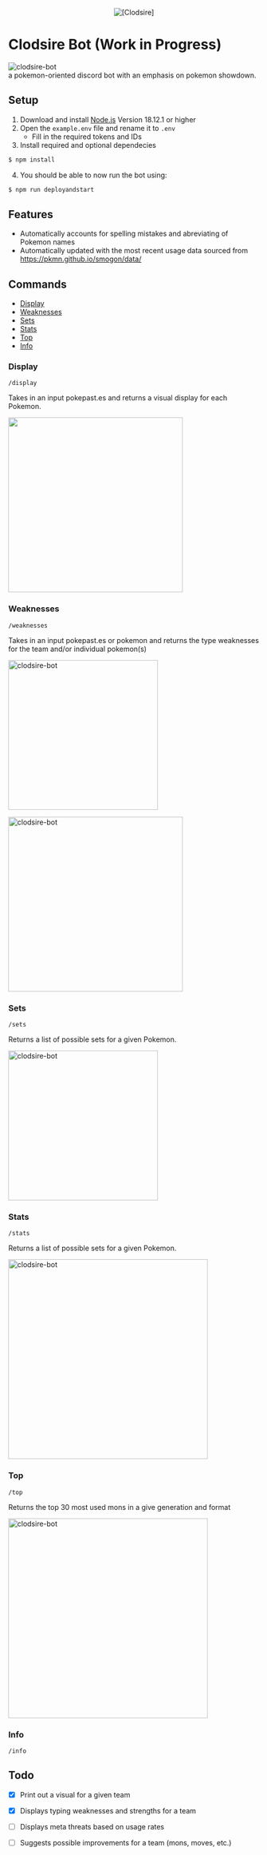 <p align="center">
    <img alt="[Clodsire]" src="https://editors.dexerto.com/wp-content/uploads/2022/11/13/clodsire-and-wooper-1024x576.jpg">
</p>

# Clodsire Bot (Work in Progress)

<img src="https://cdn.discordapp.com/attachments/912584888148975666/1047806076315254884/image.png" 
alt="clodsire-bot" border="0"> <br>
a pokemon-oriented discord bot with an emphasis on pokemon showdown.

## Setup
1. Download and install [Node.js](https://nodejs.org/en/) Version 18.12.1 or higher
2. Open the ```example.env``` file and rename it to ```.env```
    - Fill in the required tokens and IDs
3. Install required and optional dependecies
```sh
$ npm install
```
4. You should be able to now run the bot using:
```sh
$ npm run deployandstart
```




## Features
* Automatically accounts for spelling mistakes and abreviating of Pokemon names
* Automatically updated with the most recent usage data sourced from https://pkmn.github.io/smogon/data/

## Commands
* [Display](#display)
* [Weaknesses](#weaknesses)
* [Sets](#sets)
* [Stats](#stats)
* [Top](#top)
* [Info](#info)

### Display
```/display```

Takes in an input pokepast.es and returns a visual display for each Pokemon.

<img src = "./assets/display.png" width=350>

### Weaknesses
```/weaknesses```

Takes in an input pokepast.es or pokemon and returns the type weaknesses for the team and/or individual pokemon(s)

<img src="./assets/pokemonWeakness.png" 
alt="clodsire-bot" border="0" width=300>

<img src="./assets/teamWeakness.png" 
alt="clodsire-bot" border="0" width=350>


### Sets
```/sets```

Returns a list of possible sets for a given Pokemon.

<img src="./assets/sets.png" 
alt="clodsire-bot" border="0" width=300> <br>

### Stats
```/stats```

Returns a list of possible sets for a given Pokemon.

<img src="./assets/stats.png" 
alt="clodsire-bot" border="0" width=400> <br>

### Top
```/top```

Returns the top 30 most used mons in a give generation and format

<img src="./assets/top.png" 
alt="clodsire-bot" border="0" width=400> <br>

### Info
```/info```

## Todo

-   [x] Print out a visual for a given team
-   [x] Displays typing weaknesses and strengths for a team
-   [ ] Displays meta threats based on usage rates
-   [ ] Suggests possible improvements for a team (mons, moves, etc.)


